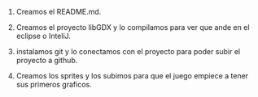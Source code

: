 
1) Creamos el README.md.

2) Creamos el proyecto libGDX y lo compilamos para ver que ande en el eclipse o InteliJ.

3) instalamos git y lo conectamos con el proyecto para poder subir el proyecto a github.

4) Creamos los sprites y los subimos para que el juego empiece a tener sus primeros graficos.
